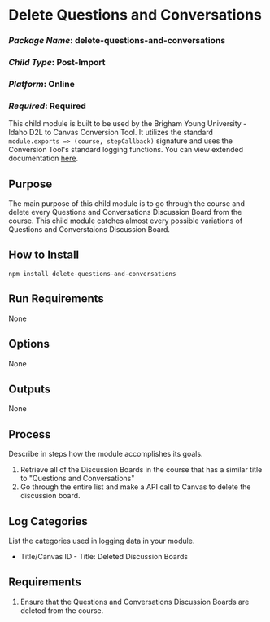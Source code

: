 # Delete Questions and Conversations
### *Package Name*: delete-questions-and-conversations
### *Child Type*: Post-Import
### *Platform*: Online
### *Required*: Required

This child module is built to be used by the Brigham Young University - Idaho D2L to Canvas Conversion Tool. It utilizes the standard `module.exports => (course, stepCallback)` signature and uses the Conversion Tool's standard logging functions. You can view extended documentation [here](https://github.com/byuitechops/d2l-to-canvas-conversion-tool/tree/master/documentation).

## Purpose

The main purpose of this child module is to go through the course and delete every Questions and Conversations Discussion Board from the course. This child
module catches almost every possible variations of Questions and Converstaions Discussion Board.

## How to Install

```
npm install delete-questions-and-conversations
```

## Run Requirements

None

## Options

None

## Outputs

None

## Process

Describe in steps how the module accomplishes its goals.

1. Retrieve all of the Discussion Boards in the course that has a similar title to "Questions and Conversations"
2. Go through the entire list and make a API call to Canvas to delete the discussion board.

## Log Categories

List the categories used in logging data in your module.

- Title/Canvas ID - Title: Deleted Discussion Boards

## Requirements

1. Ensure that the Questions and Conversations Discussion Boards are deleted from the course.